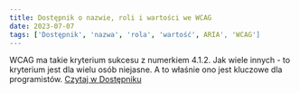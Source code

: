 ```yaml
---
title: Dostępnik o nazwie, roli i wartości we WCAG
date: 2023-07-07
tags: ['Dostępnik', 'nazwa', 'rola', 'wartość', ARIA', 'WCAG']
---
```


WCAG ma takie kryterium sukcesu z numerkiem 4.1.2. Jak wiele innych - to kryterium jest dla wielu osób niejasne. A to właśnie ono jest kluczowe dla programistów. [Czytaj w Dostępniku](https://dostepnik.substack.com/p/dostepnik-o-nazwie-roli-i-wartosci)
